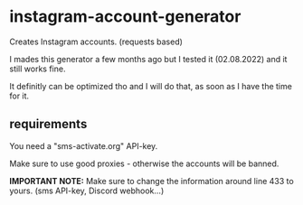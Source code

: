 # instagram-account-generator
Creates Instagram accounts. (requests based)

I mades this generator a few months ago but I tested it (02.08.2022) and it still works fine.

It definitly can be optimized tho and I will do that, as soon as I have the time for it.

## requirements
You need a "sms-activate.org" API-key.

Make sure to use good proxies - otherwise the accounts will be banned.

**IMPORTANT NOTE:** Make sure to change the information around line 433 to yours. (sms API-key, Discord webhook...)

